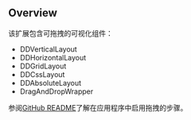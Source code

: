 ## Overview
该扩展包含可拖拽的可视化组件：

*   DDVerticalLayout
*   DDHorizontalLayout
*   DDGridLayout
*   DDCssLayout
*   DDAbsoluteLayout
*   DragAndDropWrapper

参阅[GitHub README](https://github.com/cuba-platform/cuba-dnd#description)了解在应用程序中启用拖拽的步骤。